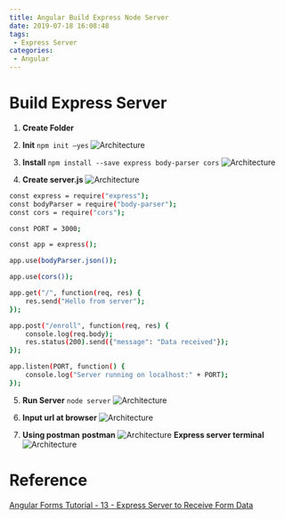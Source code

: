 ```yaml
---
title: Angular Build Express Node Server
date: 2019-07-18 16:08:48
tags:
 - Express Server
categories: 
 - Angular
---
```


# Build Express Server
1. **Create Folder**

2. **Init**
`npm init –yes`
![Architecture](1.png)

3. **Install**
`npm install --save express body-parser cors`
![Architecture](2.png)

4. **Create server.js**
![Architecture](3.png)
~~~ bash
const express = require("express");
const bodyParser = require("body-parser");
const cors = require("cors");

const PORT = 3000;

const app = express();

app.use(bodyParser.json());

app.use(cors());

app.get("/", function(req, res) {
    res.send("Hello from server");
});

app.post("/enroll", function(req, res) {
    console.log(req.body);
    res.status(200).send({"message": "Data received"});
});

app.listen(PORT, function() {
    console.log("Server running on localhost:" + PORT);
});
~~~

5. **Run Server**
`node server`
![Architecture](4.png)

6. **Input url at browser**
![Architecture](5.png)

7. **Using postman**
**postman**
![Architecture](6.png)
**Express server terminal**
![Architecture](7.png)

# Reference
[Angular Forms Tutorial - 13 - Express Server to Receive Form Data](https://www.youtube.com/watch?v=jwA-9XXybdM&list=PLC3y8-rFHvwhBRAgFinJR8KHIrCdTkZcZ&index=45)
